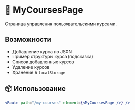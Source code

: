 # 📘 MyCoursesPage

Страница управления пользовательскими курсами.

## Возможности

- Добавление курса по JSON
- Пример структуры курса (подсказка)
- Список добавленных курсов
- Удаление курсов
- Хранение в `localStorage`

## 📦 Использование

```jsx
<Route path="/my-courses" element={<MyCoursesPage />} />